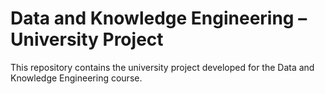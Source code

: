 # Data and Knowledge Engineering – University Project
This repository contains the university project developed for the Data and Knowledge Engineering course.
